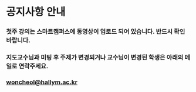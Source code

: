 # 공지사항 안내
### 첫주 강의는 스마트캠퍼스에 동영상이 업로드 되어 있습니다. 반드시 확인 바랍니다.
### 지도교수님과 미팅 후 주제가 변경되거나 교수님이 변경된 학생은 아래의 메일로 연락주세요.
### woncheol@hallym.ac.kr
   
